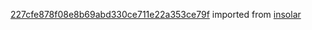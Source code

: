[227cfe878f08e8b69abd330ce711e22a353ce79f](https://github.com/insolar/insolar/commit/227cfe878f08e8b69abd330ce711e22a353ce79f) imported from [insolar](https://github.com/insolar/insolar)
